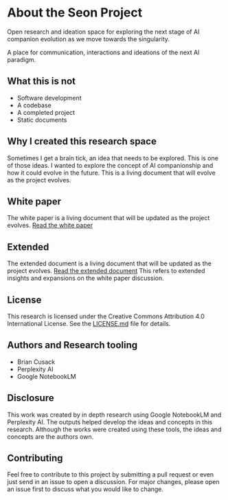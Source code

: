 # About the Seon Project
Open research and ideation space for exploring the next stage of AI companion evolution as we move towards the singularity. 

A place for communication, interactions and ideations of the next AI paradigm.

## What this is not
- Software development
- A codebase
- A completed project
- Static documents

## Why I created this research space
Sometimes I get a brain tick, an idea that needs to be explored. This is one of those ideas. I wanted to explore the concept of AI companionship and how it could evolve in the future. This is a living document that will evolve as the project evolves.

## White paper
The white paper is a living document that will be updated as the project evolves. [Read the white paper](Whitepaper.md)

## Extended
The extended document is a living document that will be updated as the project evolves. [Read the extended document](Extended/communication_interfacing.md)
This refers to extended insights and expansions on the white paper discussion.


## License
This research is licensed under the Creative Commons Attribution 4.0 International License. See the [LICENSE.md](LICENSE.md) file for details.

## Authors and Research tooling
- Brian Cusack
- Perplexity AI
- Google NotebookLM

## Disclosure
This work was created by in depth research using Google NotebookLM and Perplexity AI. The outputs helped develop the ideas and concepts in this research. Although the works were created using these tools, the ideas and concepts are the authors own. 

## Contributing
Feel free to contribute to this project by submitting a pull request or even just send in an issue to open a discussion. For major changes, please open an issue first to discuss what you would like to change.